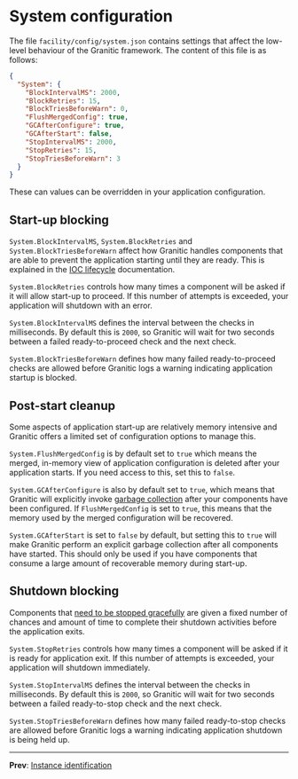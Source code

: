 # System configuration

The file `facility/config/system.json` contains settings that affect the low-level behaviour of the Granitic framework.
The content of this file is as follows:

```json
{
  "System": {
    "BlockIntervalMS": 2000,
    "BlockRetries": 15,
    "BlockTriesBeforeWarn": 0,
    "FlushMergedConfig": true,
    "GCAfterConfigure": true,
    "GCAfterStart": false,
    "StopIntervalMS": 2000,
    "StopRetries": 15,
    "StopTriesBeforeWarn": 3
  }
}
```

These can values can be overridden in your application configuration.

## Start-up blocking

`System.BlockIntervalMS`, `System.BlockRetries` and `System.BlockTriesBeforeWarn` affect how Granitic handles components that are able to
prevent the application starting until they are ready. This is explained in the [IOC lifecycle](ioc-lifecycle.md) documentation.

`System.BlockRetries` controls how many times a component will be asked if it will allow start-up to proceed. If this number of attempts
is exceeded, your application will shutdown with an error.

`System.BlockIntervalMS` defines the interval between the checks in milliseconds. By default this is `2000`, so Granitic will wait 
for two seconds between a failed ready-to-proceed check and the next check.

`System.BlockTriesBeforeWarn` defines how many failed ready-to-proceed checks are allowed before Granitic logs a warning indicating
application startup is blocked.

## Post-start cleanup

Some aspects of application start-up are relatively memory intensive and Granitic offers a limited set of configuration
options to manage this.

`System.FlushMergedConfig` is by default set to `true` which means the merged, in-memory view of application configuration
is deleted after your application starts. If you need access to this, set this to `false`.

`System.GCAfterConfigure` is also by default set to `true`, which means that Granitic will explicitly invoke [garbage collection](https://www.ardanlabs.com/blog/2018/12/garbage-collection-in-go-part1-semantics.html)
after your components have been configured. If `FlushMergedConfig` is set to `true`, this means that the memory used by
the merged configuration will be recovered.

`System.GCAfterStart` is set to `false` by default, but setting this to `true` will make Granitic perform an explicit garbage 
collection after all components have started. This should only be used if you have components that consume a large amount
of recoverable memory during start-up.

## Shutdown blocking

Components that [need to be stopped gracefully](ioc-lifecycle.md) are given a fixed number of 
chances and amount of time to complete their shutdown activities before the application exits. 

`System.StopRetries` controls how many times a component will be asked if it is ready for application exit. If this number of attempts
is exceeded, your application will shutdown immediately.

`System.StopIntervalMS` defines the interval between the checks in milliseconds. By default this is `2000`, so Granitic will wait 
for two seconds between a failed ready-to-stop check and the next check.

`System.StopTriesBeforeWarn` defines how many failed ready-to-stop checks are allowed before Granitic logs a warning indicating
application shutdown is being held up.

---
**Prev**: [Instance identification](adm-instance.md)
